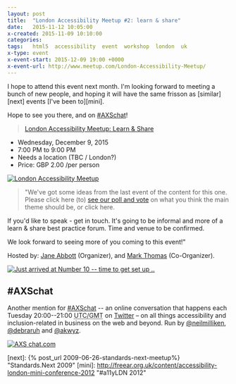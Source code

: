 ```yaml
---
layout: post
title:  "London Accessibility Meetup #2: learn & share"
date:   2015-11-12 10:05:00
x-created: 2015-11-09 10:10:00
categories:
tags:   html5  accessibility  event  workshop  london  uk
x-type: event
x-event-start: 2015-12-09 19:00 +0000
x-event-url: http://www.meetup.com/London-Accessibility-Meetup/
---
```



I hope to attend this event next month.
I'm looking forward to meeting a bunch of new people, and hoping it will
have the same frisson as [similar][next] events [I've been to][mini].

Hope to see you there, and on [#AXSchat](#axschat)!


> [London Accessibility Meetup: Learn & Share][meetup]

* Wednesday, December 9, 2015
* 7:00 PM to 9:00 PM
* Needs a location (TBC / London?)
* Price: GBP 2.00 /per person

[![London Accessibility Meetup][img-1]][meetup]

> "We've got some ideas from the last event of the content for this one.
Please click here (to) [see our poll and vote][poll] on what you think the main theme should be, or click here.
>
If you'd like to speak - get in touch. It's going to be informal and more of a learn & share best practice forum. Time and venue to be confirmed.
>
We look forward to seeing more of you coming to this event!"

Hosted by: [Jane Abbott][] (Organizer), and [Mark Thomas][] (Co-Organizer).

[![Just arrived at Number 10 -- time to get set up ..][img-2]][meetup]


## #AXSchat

Another mention for [#AXSchat](https://twitter.com/search?q=%23AXSChat&src=tyah)
-- an online conversation that happens each Tuesday 20:00--21:00
<abbr title="Coordinated Universal Time/Greenwich Mean Time">UTC/GMT</abbr>
on [Twitter](https://twitter.com/AXSChat) – on all things
accessibility and inclusion-related in business on the web and beyond.
Run by [@neilmilliken](https://twitter.com/neilmilliken),
[@debraruh](https://twitter.com/debraruh) and
[@akwyz](https://twitter.com/akwyz "Antonio Santos").

[![AXS chat.com][img-axs]](http://www.axschat.com/)


[img-axs]: http://i2.wp.com/www.axstwitterchat.com/wp-content/uploads/2015/07/AXSChat-Logo-300x300.jpg?resize=300%2C300

[img-1]: http://photos3.meetupstatic.com/photos/event/9/2/e/2/global_443317602.jpeg
[img-2]: http://photos1.meetupstatic.com/photos/event/c/3/8/0/event_443570048.jpeg
    "'Just arrived at Number 10 – time to get set up ..' photo by Mark Thomas"

[meetup]: http://www.meetup.com/London-Accessibility-Meetup/
[poll]: http://www.meetup.com/London-Accessibility-Meetup/polls/1212271/
    "'What would you to learn or share at LAM #2?'"
[Jane Abbott]: https://twitter.com/pcrjanea
[Mark Thomas]: https://twitter.com/piffle

[next]: {% post_url 2009-06-26-standards-next-meetup%} "Standards.Next 2009"
[mini]: http://freear.org.uk/content/accessibility-london-mini-conference-2012 "#a11yLDN 2012"
